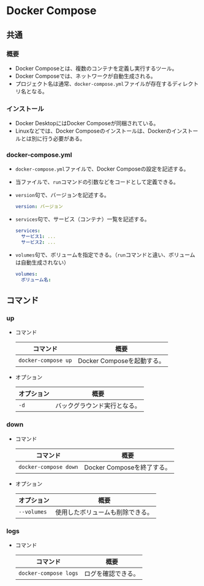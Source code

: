 # Docker Compose

## 共通

### 概要

- Docker Composeとは、複数のコンテナを定義し実行するツール。
- Docker Composeでは、ネットワークが自動生成される。
- プロジェクト名は通常、`docker-compose.yml`ファイルが存在するディレクトリ名となる。

### インストール

- Docker DesktopにはDocker Composeが同梱されている。
- Linuxなどでは、Docker Composeのインストールは、Dockerのインストールとは別に行う必要がある。

### docker-compose.yml

- `docker-compose.yml`ファイルで、Docker Composeの設定を記述する。
- 当ファイルで、`run`コマンドの引数などをコードとして定義できる。
- `version`句で、バージョンを記述する。

  ```yaml
  version: バージョン
  ```

- `services`句で、サービス（コンテナ）一覧を記述する。

  ```yaml
  services:
    サービス1: ...
    サービス2: ...
  ```

- `volumes`句で、ボリュームを指定できる。（`run`コマンドと違い、ボリュームは自動生成されない）

  ```yaml
  volumes:
    ボリューム名:
  ```

## コマンド

### up

- コマンド

  |コマンド|概要|
  |---|---|
  |`docker-compose up`|Docker Composeを起動する。|

- オプション

  |オプション|概要|
  |---|---|
  |`-d`|バックグラウンド実行となる。|

### down

- コマンド

  |コマンド|概要|
  |---|---|
  |`docker-compose down`|Docker Composeを終了する。|

- オプション

  |オプション|概要|
  |---|---|
  |`--volumes`|使用したボリュームも削除できる。|

### logs

- コマンド

  |コマンド|概要|
  |---|---|
  |`docker-compose logs`|ログを確認できる。|
